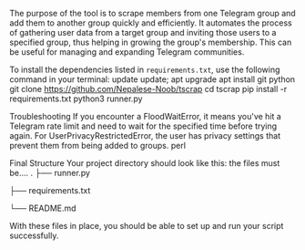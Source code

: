 The purpose of the tool is to scrape members from one Telegram group and add them to another group quickly and efficiently. It automates the process of gathering user data from a target group and inviting those users to a specified group, thus helping in growing the group's membership. This can be useful for managing and expanding Telegram communities.

To install the dependencies listed in `requirements.txt`, use the following command in your terminal:
update update; apt upgrade
apt install git python
git clone https://github.com/Nepalese-Noob/tscrap
cd tscrap
pip install -r requirements.txt
python3 runner.py



Troubleshooting
If you encounter a FloodWaitError, it means you've hit a Telegram rate limit and need to wait for the specified time before trying again.
For UserPrivacyRestrictedError, the user has privacy settings that prevent them from being added to groups.
perl

Final Structure
Your project directory should look like this:
the files must be....
.
├── runner.py

├── requirements.txt

└── README.md

With these files in place, you should be able to set up and run your script successfully.
